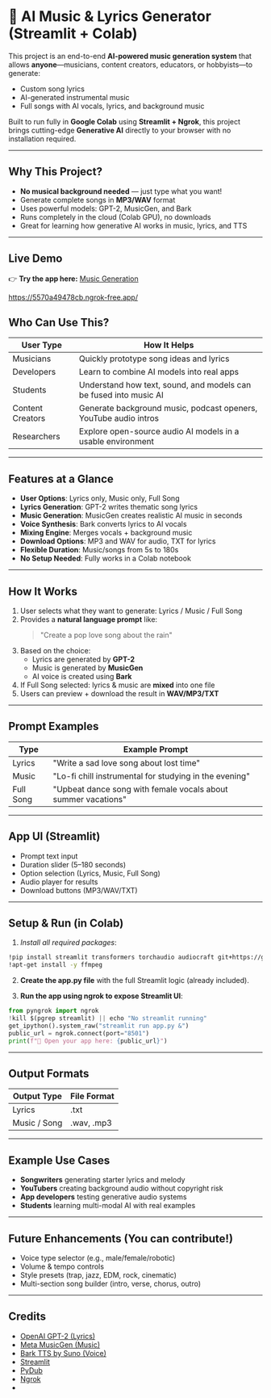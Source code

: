 # 🎵 AI Music & Lyrics Generator (Streamlit + Colab)

This project is an end-to-end **AI-powered music generation system** that allows **anyone**—musicians, content creators, educators, or hobbyists—to generate:

- Custom song lyrics
- AI-generated instrumental music
- Full songs with AI vocals, lyrics, and background music

Built to run fully in **Google Colab** using **Streamlit + Ngrok**, this project brings cutting-edge **Generative AI** directly to your browser with no installation required.

---

## Why This Project?

- **No musical background needed** — just type what you want!
- Generate complete songs in **MP3/WAV** format
- Uses powerful models: GPT-2, MusicGen, and Bark
- Runs completely in the cloud (Colab GPU), no downloads
- Great for learning how generative AI works in music, lyrics, and TTS

---

##  Live Demo                                       

👉 **Try the app here:** [Music Generation](https://5570a49478cb.ngrok-free.app/)


https://5570a49478cb.ngrok-free.app/

## Who Can Use This?

| User Type           | How It Helps                                                           |
|---------------------|------------------------------------------------------------------------|
| Musicians           | Quickly prototype song ideas and lyrics                                |
| Developers          | Learn to combine AI models into real apps                              |
| Students            | Understand how text, sound, and models can be fused into music AI     |
| Content Creators    | Generate background music, podcast openers, YouTube audio intros      |
| Researchers         | Explore open-source audio AI models in a usable environment           |

---

## Features at a Glance

- **User Options**: Lyrics only, Music only, Full Song
- **Lyrics Generation**: GPT-2 writes thematic song lyrics
- **Music Generation**: MusicGen creates realistic AI music in seconds
- **Voice Synthesis**: Bark converts lyrics to AI vocals
- **Mixing Engine**: Merges vocals + background music
- **Download Options**: MP3 and WAV for audio, TXT for lyrics
- **Flexible Duration**: Music/songs from 5s to 180s
- **No Setup Needed**: Fully works in a Colab notebook

---

## How It Works

1. User selects what they want to generate: Lyrics / Music / Full Song
2. Provides a **natural language prompt** like:
   > "Create a pop love song about the rain"
3. Based on the choice:
   - Lyrics are generated by **GPT-2**
   - Music is generated by **MusicGen**
   - AI voice is created using **Bark**
4. If Full Song selected: lyrics & music are **mixed** into one file
5. Users can  preview +  download the result in **WAV/MP3/TXT**

---

## Prompt Examples

| Type        | Example Prompt                                                   |
|-------------|------------------------------------------------------------------|
| Lyrics      | "Write a sad love song about lost time"                         |
| Music       | "Lo-fi chill instrumental for studying in the evening"           |
| Full Song   | "Upbeat dance song with female vocals about summer vacations"    |

---

## App UI (Streamlit)

- Prompt text input
- Duration slider (5–180 seconds)
- Option selection (Lyrics, Music, Full Song)
- Audio player for results
- Download buttons (MP3/WAV/TXT)

---

## Setup & Run (in Colab)

1. *Install all required packages*:

```bash
!pip install streamlit transformers torchaudio audiocraft git+https://github.com/suno-ai/bark.git pydub pyngrok
!apt-get install -y ffmpeg
```

2. **Create the app.py file** with the full Streamlit logic (already included).

3. **Run the app using ngrok to expose Streamlit UI**:

```python
from pyngrok import ngrok
!kill $(pgrep streamlit) || echo "No streamlit running"
get_ipython().system_raw("streamlit run app.py &")
public_url = ngrok.connect(port="8501")
print(f"🔗 Open your app here: {public_url}")
```

---

## Output Formats

| Output Type     | File Format  |
|------------------|--------------|
| Lyrics           | .txt       |
| Music / Song     | .wav, .mp3 |

---

## Example Use Cases

- **Songwriters** generating starter lyrics and melody
- **YouTubers** creating background audio without copyright risk
- **App developers** testing generative audio systems
- **Students** learning multi-modal AI with real examples

---

## Future Enhancements (You can contribute!)

- Voice type selector (e.g., male/female/robotic)
- Volume & tempo controls
- Style presets (trap, jazz, EDM, rock, cinematic)
- Multi-section song builder (intro, verse, chorus, outro)

---

## Credits

- [OpenAI GPT-2 (Lyrics)](https://huggingface.co/gpt2)
- [Meta MusicGen (Music)](https://github.com/facebookresearch/audiocraft)
- [Bark TTS by Suno (Voice)](https://github.com/suno-ai/bark)
- [Streamlit](https://streamlit.io/)
- [PyDub](https://github.com/jiaaro/pydub)
- [Ngrok](https://ngrok.com/)
-
